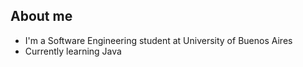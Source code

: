 ## About me

- I'm a Software Engineering student at University of Buenos Aires
- Currently learning Java

